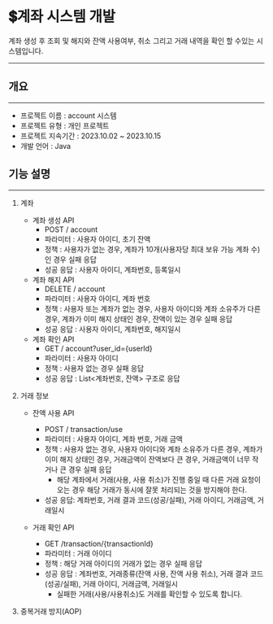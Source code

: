 # 💲계좌 시스템 개발
계좌 생성 후 조회 및 해지와 잔액 사용여부, 취소 그리고 거래 내역을 확인 할 수있는 시스템입니다.
<hr/>

## 개요
<hr/>

- 프로젝트 이름 : account 시스템
- 프로젝트 유형 : 개인 프로젝트
- 프로젝트 지속기간 : 2023.10.02 ~ 2023.10.15
- 개발 언어 : Java

## 기능 설명
<hr/>

1. 계좌
    - 계좌 생성 API
      - POST / account
      - 파라미터 : 사용자 아이디, 초기 잔액
      - 정책 : 사용자가 없는 경우, 계좌가 10개(사용자당 최대 보유 가능 계좌 수)인 경우 실패 응답
      - 성공 응답 : 사용자 아이디, 계좌번호, 등록일시
    - 계좌 해지 API
      - DELETE / account
      - 파라미터 : 사용자 아이디, 계좌 번호
      - 정책 : 사용자 또는 계좌가 없는 경우, 사용자 아이디와 계좌 소유주가 다른 경우, 계좌가 이미 해지 상태인 경우, 잔액이 있는 경우 실패 응답
      - 성공 응답 : 사용자 아이디, 계좌번호, 해지일시
    - 계좌 확인 API
      - GET / account?user_id={userId} 
      - 파라미터 : 사용자 아이디 
      - 정책 : 사용자 없는 경우 실패 응답 
      - 성공 응답 : List<계좌번호, 잔액> 구조로 응답

   
2. 거래 정보
    - 잔액 사용 API
      - POST / transaction/use
      - 파라미터 : 사용자 아이디, 계좌 번호, 거래 금액
      - 정책 : 사용자 없는 경우, 사용자 아이디와 계좌 소유주가 다른 경우, 계좌가 이미 해지 상태인 경우, 거래금액이 잔액보다 큰 경우, 거래금액이 너무 작거나 큰 경우 실패 응답
        - 해당 계좌에서 거래(사용, 사용 취소)가 진행 중일 때 다른 거래 요청이 오는 경우 해당 거래가 동시에 잘못 처리되는 것을 방지해야 한다.
      - 성공 응답: 계좌번호, 거래 결과 코드(성공/실패), 거래 아이디, 거래금액, 거래일시

    - 거래 확인 API
      - GET /transaction/{transactionId}
      - 파라미터 : 거래 아이디
      - 정책 : 해당 거래 아이디의 거래가 없는 경우 실패 응답
      - 성공 응답 : 계좌번호, 거래종류(잔액 사용, 잔액 사용 취소), 거래 결과 코드(성공/실패), 거래 아이디, 거래금액, 거래일시
        - 실패한 거래(사용/사용취소)도 거래를 확인할 수 있도록 합니다.


3. 중복거래 방지(AOP)